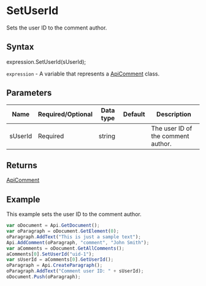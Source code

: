 # SetUserId

Sets the user ID to the comment author.

## Syntax

expression.SetUserId(sUserId);

`expression` - A variable that represents a [ApiComment](../ApiComment.md) class.

## Parameters

| **Name** | **Required/Optional** | **Data type** | **Default** | **Description** |
| ------------- | ------------- | ------------- | ------------- | ------------- |
| sUserId | Required | string |  | The user ID of the comment author. |

## Returns

[ApiComment](../../ApiComment/ApiComment.md)

## Example

This example sets the user ID to the comment author.

```javascript
var oDocument = Api.GetDocument();
var oParagraph = oDocument.GetElement(0);
oParagraph.AddText("This is just a sample text");
Api.AddComment(oParagraph, "comment", "John Smith");
var aComments = oDocument.GetAllComments();
aComments[0].SetUserId("uid-1");
var sUserId = aComments[0].GetUserId();
oParagraph = Api.CreateParagraph();
oParagraph.AddText("Comment user ID: " + sUserId);
oDocument.Push(oParagraph);
```
